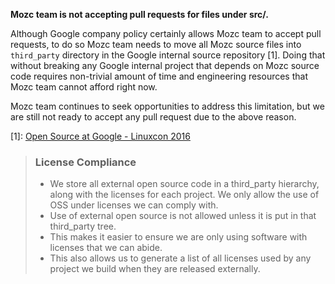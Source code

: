 **Mozc team is not accepting pull requests for files under src/.**

Although Google company policy certainly allows Mozc team to accept pull
requests, to do so Mozc team needs to move all Mozc source files into
`third_party` directory in the Google internal source repository [1].
Doing that without breaking any Google internal project that depends on
Mozc source code requires non-trivial amount of time and engineering
resources that Mozc team cannot afford right now.

Mozc team continues to seek opportunities to address this limitation,
but we are still not ready to accept any pull request due to the above
reason.

[1]: [Open Source at Google - Linuxcon 2016](http://events.linuxfoundation.org/sites/events/files/slides/OSS_at_Google.pdf#page=30)
> ### License Compliance
> - We store all external open source code in a third_party hierarchy,
> along with the licenses for each project. We only allow the use of OSS
> under licenses we can comply with.
> - Use of external open source is not allowed unless it is put in that
> third_party tree.
> - This makes it easier to ensure we are only using software with
licenses that we can abide.
> - This also allows us to generate a list of all licenses used by any
project we build when they are released externally.
